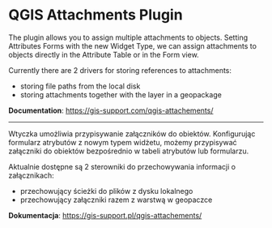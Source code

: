 # QGIS Attachments Plugin

The plugin allows you to assign multiple attachments to objects. Setting Attributes Forms  with the new Widget Type, we can assign attachments to objects directly in the Attribute Table or in the Form view.

Currently there are 2 drivers for storing references to attachments:
- storing file paths from the local disk
- storing attachments together with the layer in a geopackage

**Documentation**: https://gis-support.com/qgis-attachements/

---

Wtyczka umożliwia przypisywanie załączników do obiektów. Konfigurując formularz atrybutów z nowym typem widżetu, możemy przypisywać załączniki do obiektów bezpośrednio w tabeli atrybutów lub formularzu.

Aktualnie dostępne są 2 sterowniki do przechowywania informacji o załącznikach:
- przechowujący ścieżki do plików z dysku lokalnego
- przechowujący załączniki razem z warstwą w geopaczce


**Dokumentacja**: https://gis-support.pl/qgis-attachements/
